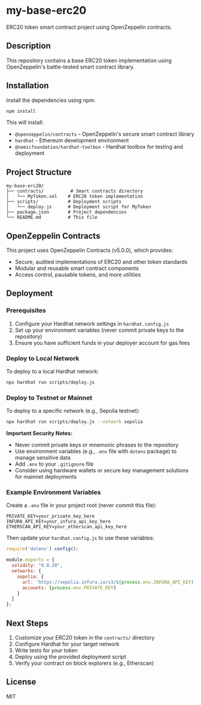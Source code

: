 # my-base-erc20

ERC20 token smart contract project using OpenZeppelin contracts.

## Description

This repository contains a base ERC20 token implementation using OpenZeppelin's battle-tested smart contract library.

## Installation

Install the dependencies using npm:

```bash
npm install
```

This will install:
- `@openzeppelin/contracts` - OpenZeppelin's secure smart contract library
- `hardhat` - Ethereum development environment
- `@nomicfoundation/hardhat-toolbox` - Hardhat toolbox for testing and deployment

## Project Structure

```
my-base-erc20/
├── contracts/          # Smart contracts directory
│   └── MyToken.sol    # ERC20 token implementation
├── scripts/           # Deployment scripts
│   └── deploy.js      # Deployment script for MyToken
├── package.json       # Project dependencies
└── README.md          # This file
```

## OpenZeppelin Contracts

This project uses OpenZeppelin Contracts (v5.0.0), which provides:
- Secure, audited implementations of ERC20 and other token standards
- Modular and reusable smart contract components
- Access control, pausable tokens, and more utilities

## Deployment

### Prerequisites

1. Configure your Hardhat network settings in `hardhat.config.js`
2. Set up your environment variables (never commit private keys to the repository)
3. Ensure you have sufficient funds in your deployer account for gas fees

### Deploy to Local Network

To deploy to a local Hardhat network:

```bash
npx hardhat run scripts/deploy.js
```

### Deploy to Testnet or Mainnet

To deploy to a specific network (e.g., Sepolia testnet):

```bash
npx hardhat run scripts/deploy.js --network sepolia
```

**Important Security Notes:**
- Never commit private keys or mnemonic phrases to the repository
- Use environment variables (e.g., `.env` file with `dotenv` package) to manage sensitive data
- Add `.env` to your `.gitignore` file
- Consider using hardware wallets or secure key management solutions for mainnet deployments

### Example Environment Variables

Create a `.env` file in your project root (never commit this file):

```
PRIVATE_KEY=your_private_key_here
INFURA_API_KEY=your_infura_api_key_here
ETHERSCAN_API_KEY=your_etherscan_api_key_here
```

Then update your `hardhat.config.js` to use these variables:

```javascript
require('dotenv').config();

module.exports = {
  solidity: "0.8.20",
  networks: {
    sepolia: {
      url: `https://sepolia.infura.io/v3/${process.env.INFURA_API_KEY}`,
      accounts: [process.env.PRIVATE_KEY]
    }
  }
};
```

## Next Steps

1. Customize your ERC20 token in the `contracts/` directory
2. Configure Hardhat for your target network
3. Write tests for your token
4. Deploy using the provided deployment script
5. Verify your contract on block explorers (e.g., Etherscan)

## License

MIT
